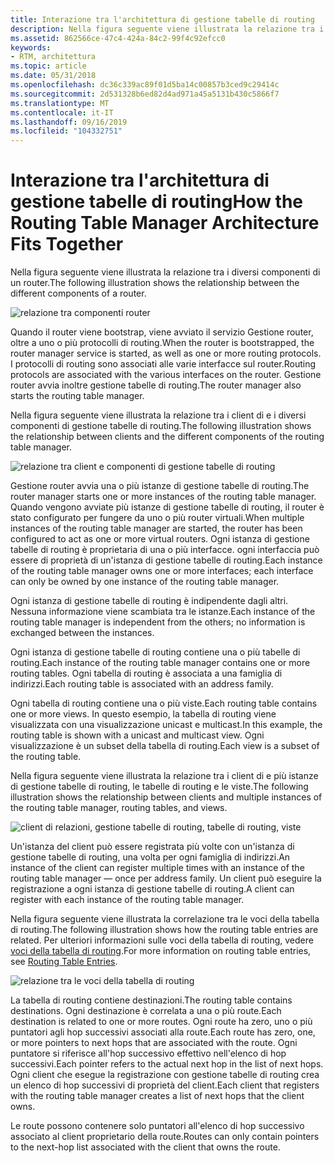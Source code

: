 ```yaml
---
title: Interazione tra l'architettura di gestione tabelle di routing
description: Nella figura seguente viene illustrata la relazione tra i diversi componenti di un router.
ms.assetid: 862566ce-47c4-424a-84c2-99f4c92efcc0
keywords:
- RTM, architettura
ms.topic: article
ms.date: 05/31/2018
ms.openlocfilehash: dc36c339ac89f01d5ba14c00857b3ced9c29414c
ms.sourcegitcommit: 2d531328b6ed82d4ad971a45a5131b430c5866f7
ms.translationtype: MT
ms.contentlocale: it-IT
ms.lasthandoff: 09/16/2019
ms.locfileid: "104332751"
---
```

# <a name="how-the-routing-table-manager-architecture-fits-together"></a><span data-ttu-id="7edde-104">Interazione tra l'architettura di gestione tabelle di routing</span><span class="sxs-lookup"><span data-stu-id="7edde-104">How the Routing Table Manager Architecture Fits Together</span></span>

<span data-ttu-id="7edde-105">Nella figura seguente viene illustrata la relazione tra i diversi componenti di un router.</span><span class="sxs-lookup"><span data-stu-id="7edde-105">The following illustration shows the relationship between the different components of a router.</span></span>

![relazione tra componenti router](images/rtsrvarch.png)

<span data-ttu-id="7edde-107">Quando il router viene bootstrap, viene avviato il servizio Gestione router, oltre a uno o più protocolli di routing.</span><span class="sxs-lookup"><span data-stu-id="7edde-107">When the router is bootstrapped, the router manager service is started, as well as one or more routing protocols.</span></span> <span data-ttu-id="7edde-108">I protocolli di routing sono associati alle varie interfacce sul router.</span><span class="sxs-lookup"><span data-stu-id="7edde-108">Routing protocols are associated with the various interfaces on the router.</span></span> <span data-ttu-id="7edde-109">Gestione router avvia inoltre gestione tabelle di routing.</span><span class="sxs-lookup"><span data-stu-id="7edde-109">The router manager also starts the routing table manager.</span></span>

<span data-ttu-id="7edde-110">Nella figura seguente viene illustrata la relazione tra i client di e i diversi componenti di gestione tabelle di routing.</span><span class="sxs-lookup"><span data-stu-id="7edde-110">The following illustration shows the relationship between clients and the different components of the routing table manager.</span></span>

![relazione tra client e componenti di gestione tabelle di routing](images/rtmentrel.png)

<span data-ttu-id="7edde-112">Gestione router avvia una o più istanze di gestione tabelle di routing.</span><span class="sxs-lookup"><span data-stu-id="7edde-112">The router manager starts one or more instances of the routing table manager.</span></span> <span data-ttu-id="7edde-113">Quando vengono avviate più istanze di gestione tabelle di routing, il router è stato configurato per fungere da uno o più router virtuali.</span><span class="sxs-lookup"><span data-stu-id="7edde-113">When multiple instances of the routing table manager are started, the router has been configured to act as one or more virtual routers.</span></span> <span data-ttu-id="7edde-114">Ogni istanza di gestione tabelle di routing è proprietaria di una o più interfacce. ogni interfaccia può essere di proprietà di un'istanza di gestione tabelle di routing.</span><span class="sxs-lookup"><span data-stu-id="7edde-114">Each instance of the routing table manager owns one or more interfaces; each interface can only be owned by one instance of the routing table manager.</span></span>

<span data-ttu-id="7edde-115">Ogni istanza di gestione tabelle di routing è indipendente dagli altri. Nessuna informazione viene scambiata tra le istanze.</span><span class="sxs-lookup"><span data-stu-id="7edde-115">Each instance of the routing table manager is independent from the others; no information is exchanged between the instances.</span></span>

<span data-ttu-id="7edde-116">Ogni istanza di gestione tabelle di routing contiene una o più tabelle di routing.</span><span class="sxs-lookup"><span data-stu-id="7edde-116">Each instance of the routing table manager contains one or more routing tables.</span></span> <span data-ttu-id="7edde-117">Ogni tabella di routing è associata a una famiglia di indirizzi.</span><span class="sxs-lookup"><span data-stu-id="7edde-117">Each routing table is associated with an address family.</span></span>

<span data-ttu-id="7edde-118">Ogni tabella di routing contiene una o più viste.</span><span class="sxs-lookup"><span data-stu-id="7edde-118">Each routing table contains one or more views.</span></span> <span data-ttu-id="7edde-119">In questo esempio, la tabella di routing viene visualizzata con una visualizzazione unicast e multicast.</span><span class="sxs-lookup"><span data-stu-id="7edde-119">In this example, the routing table is shown with a unicast and multicast view.</span></span> <span data-ttu-id="7edde-120">Ogni visualizzazione è un subset della tabella di routing.</span><span class="sxs-lookup"><span data-stu-id="7edde-120">Each view is a subset of the routing table.</span></span>

<span data-ttu-id="7edde-121">Nella figura seguente viene illustrata la relazione tra i client di e più istanze di gestione tabelle di routing, le tabelle di routing e le viste.</span><span class="sxs-lookup"><span data-stu-id="7edde-121">The following illustration shows the relationship between clients and multiple instances of the routing table manager, routing tables, and views.</span></span>

![client di relazioni, gestione tabelle di routing, tabelle di routing, viste](images/multrtabrel.png)

<span data-ttu-id="7edde-123">Un'istanza del client può essere registrata più volte con un'istanza di gestione tabelle di routing, una volta per ogni famiglia di indirizzi.</span><span class="sxs-lookup"><span data-stu-id="7edde-123">An instance of the client can register multiple times with an instance of the routing table manager — once per address family.</span></span> <span data-ttu-id="7edde-124">Un client può eseguire la registrazione a ogni istanza di gestione tabelle di routing.</span><span class="sxs-lookup"><span data-stu-id="7edde-124">A client can register with each instance of the routing table manager.</span></span>

<span data-ttu-id="7edde-125">Nella figura seguente viene illustrata la correlazione tra le voci della tabella di routing.</span><span class="sxs-lookup"><span data-stu-id="7edde-125">The following illustration shows how the routing table entries are related.</span></span> <span data-ttu-id="7edde-126">Per ulteriori informazioni sulle voci della tabella di routing, vedere [voci della tabella di routing](routing-table-entries.md).</span><span class="sxs-lookup"><span data-stu-id="7edde-126">For more information on routing table entries, see [Routing Table Entries](routing-table-entries.md).</span></span>

![relazione tra le voci della tabella di routing](images/nexthop.png)

<span data-ttu-id="7edde-128">La tabella di routing contiene destinazioni.</span><span class="sxs-lookup"><span data-stu-id="7edde-128">The routing table contains destinations.</span></span> <span data-ttu-id="7edde-129">Ogni destinazione è correlata a una o più route.</span><span class="sxs-lookup"><span data-stu-id="7edde-129">Each destination is related to one or more routes.</span></span> <span data-ttu-id="7edde-130">Ogni route ha zero, uno o più puntatori agli hop successivi associati alla route.</span><span class="sxs-lookup"><span data-stu-id="7edde-130">Each route has zero, one, or more pointers to next hops that are associated with the route.</span></span> <span data-ttu-id="7edde-131">Ogni puntatore si riferisce all'hop successivo effettivo nell'elenco di hop successivi.</span><span class="sxs-lookup"><span data-stu-id="7edde-131">Each pointer refers to the actual next hop in the list of next hops.</span></span> <span data-ttu-id="7edde-132">Ogni client che esegue la registrazione con gestione tabelle di routing crea un elenco di hop successivi di proprietà del client.</span><span class="sxs-lookup"><span data-stu-id="7edde-132">Each client that registers with the routing table manager creates a list of next hops that the client owns.</span></span>

<span data-ttu-id="7edde-133">Le route possono contenere solo puntatori all'elenco di hop successivo associato al client proprietario della route.</span><span class="sxs-lookup"><span data-stu-id="7edde-133">Routes can only contain pointers to the next-hop list associated with the client that owns the route.</span></span>

 

 





